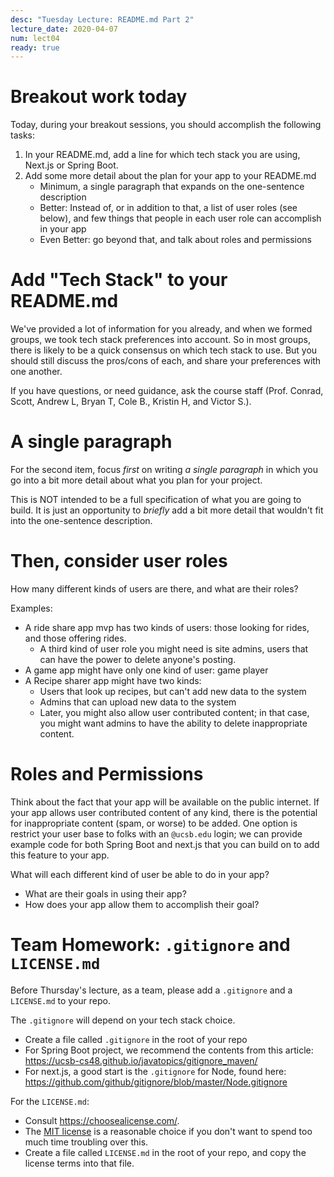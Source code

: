 ```yaml
---
desc: "Tuesday Lecture: README.md Part 2"
lecture_date: 2020-04-07
num: lect04
ready: true
---
```


# Breakout work today

Today, during your breakout sessions, you should accomplish the following tasks:

1. In your README.md, add a line for which tech stack you are using, Next.js or Spring Boot.
2. Add some more detail about the plan for your app to your README.md
   * Minimum, a single paragraph that expands on the one-sentence description
   * Better: Instead of, or in addition to that, a list of user roles (see below), and few things that
     people in each user role can accomplish in your app
   * Even Better: go beyond that, and talk about roles and permissions
     
   
# Add "Tech Stack" to your README.md

We've provided a lot of information for you already, and when we formed groups, we took tech stack preferences into account.  So in most groups, there is likely to be a quick consensus on which tech stack to use.  But you should still discuss the pros/cons of each, and share your preferences with one another.

If you have questions, or need guidance, ask the course staff (Prof. Conrad, Scott, Andrew L, Bryan T, Cole B., Kristin H, and Victor S.).

# A single paragraph

For the second item, focus *first* on writing *a single paragraph* in which you go into a bit more detail about what you plan for your project.

This is NOT intended to be a full specification of what you are going to build.  It is just an opportunity to *briefly* 
add a bit more detail that wouldn't fit into the one-sentence description.

# Then, consider user roles

How many different kinds of users are there, and what are their roles?

Examples: 
* A ride share app mvp has two kinds of users: those looking for rides, and those offering rides.  
  * A third kind of user role you might need is site admins, users that can have the power to delete anyone's posting.
* A game app might have only one kind of user: game player
* A Recipe sharer app might have two kinds:
  * Users that look up recipes, but can't add new data to the system
  * Admins that can upload new data to the system
  * Later, you might also allow user contributed content; in that case, you might want admins to have the ability to delete inappropriate content.

# Roles and Permissions

Think about the fact that your app will be available on the public internet.  If your app allows user contributed content of any kind, there is the potential for inappropriate content (spam, or worse) to be added.   One option is restrict your user base to folks with an `@ucsb.edu` login; we can provide example code for both Spring Boot and next.js that you can build on to add this feature to your app.

What will each different kind of user be able to do in your app?
* What are their goals in using their app?
* How does your app allow them to accomplish their goal?

# Team Homework: `.gitignore` and `LICENSE.md`

Before Thursday's lecture, as a team, please add a `.gitignore` and a `LICENSE.md` to your repo.

The `.gitignore` will depend on your tech stack choice.
* Create a file called `.gitignore` in the root of your repo
* For Spring Boot project, we recommend the contents from this article: <https://ucsb-cs48.github.io/javatopics/gitignore_maven/>
* For next.js, a good start is the `.gitignore` for Node, found here: <https://github.com/github/gitignore/blob/master/Node.gitignore>

For the `LICENSE.md`:
* Consult <https://choosealicense.com/>.
* The [MIT license](https://choosealicense.com/licenses/mit/) is a reasonable choice if you don't want to spend too much time troubling over this.
* Create a file called `LICENSE.md` in the root of your repo, and copy the license terms into that file.
